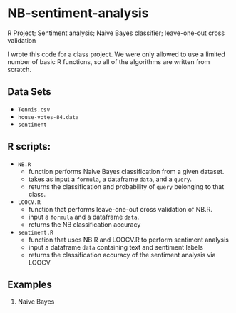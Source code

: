 # NB-sentiment-analysis
R Project; Sentiment analysis; Naive Bayes classifier; leave-one-out cross validation 

I wrote this code for a class project. We were only allowed to use a limited number of basic R functions, so all of the algorithms are written from scratch. 

## Data Sets

- `Tennis.csv` 
- `house-votes-84.data` 
- `sentiment`

## R scripts: 
- `NB.R` 
  - function performs Naive Bayes classification from a given dataset. 
  - takes as input a `formula`,  a dataframe `data`, and a `query`. 
  - returns the classification and probability of `query` belonging to that class.
- `LOOCV.R`
  - function that performs leave-one-out cross validation of NB.R.
  - input a `formula` and a dataframe `data`. 
  - returns the NB classification accuracy 
- `sentiment.R` 
  - function that uses NB.R and LOOCV.R to perform sentiment analysis
  - input a dataframe `data` containing text and sentiment labels 
  - returns the classification accuracy of the sentiment analysis via LOOCV 
  
## Examples 

1. Naive Bayes 
